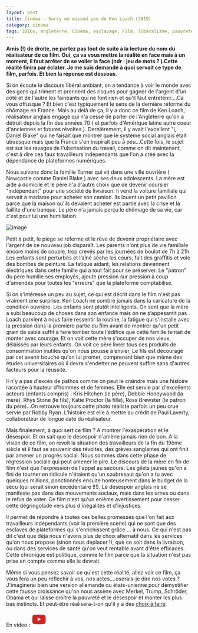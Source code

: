 ```yaml
---
layout: post
title: Cinéma - Sorry we missed you de Ken Loach (2019)
category: cinema
tags: 2010s, angleterre, Cinéma, esclavage, Film, libéralisme, pauvreté, politique, uberisation
---
```

**Amis (!) de droite, ne partez pas tout de suite à la lecture du nom du réalisateur de ce film. Oui, ça va vous mettre la réalité en face mais à un moment, il faut arrêter de se voiler la face (ndr : jeu de mots ? ).Cette réalité finira par éclater. Je me suis demandé à quoi servait ce type de film, parfois. Et bien la réponse est dessous**.

Si on écoute le discours libéral ambiant, on a tendance à voir le monde avec des gens qui triment et prennent des risques pour gagner de l'argent d'un côté et de l'autre les fainéants qui ne font rien et qu'il faut entretenir....Ca vous offusque ? Et bien c'est typiquement le sens de la dernière réforme du chômage en France. Mais au delà de ça, il y a donc ce film de Ken Loach, réalisateur anglais engagé qui n'a cessé de parler de l'Angleterre qu'on a détruit depuis la fin des années 70 ( et parfois d'Amérique latine autre coeur d'anciennes et futures révoltes ). Dernièrement, il y avait l'excellent "I, Daniel Blake" qui ne faisait que montrer que le système social anglais était ubuesque mais que la France s'en inspirait peu à peu...Cette fois, le sujet est sur les ravages de l'uberisation du travail, comme on dit maintenant, c'est à dire ces faux travailleurs indépendants que l'on a créé avec la dépendance de plateformes numériques.

Nous suivons donc la famille Turner qui vit dans une ville ouvrière ( Newcastle comme Daniel Blake ) avec ses deux adolescents. La mère est aide à domicile et le père n'a d'autre choix que de devenir coursier "indépendant" pour une société de livraison. Il vend la voiture familiale qui servait à madame pour acheter son camion. Ils louent un petit pavillon parce que la maison qu'ils devaient acheter est partie avec la crise et la faillite d'une banque. Le père n'a jamais perçu le chômage de sa vie, car c'est pour lui une humiliation. 

![image](https://filedn.eu/llqi9IBxlYouGRXYG2xlROb/img/2019/sorry.jpg)

Petit à petit, le piège se referme et le rève de devenir propriétaire avec l'argent de ce nouveau job disparaît. Les parents n'ont plus de vie familiale encore moins de couple, trop crevés par les journées de boulot de 7h à 21h. Les enfants sont perturbés et l’aîné sèche les cours, fait des graffitis et vole des bombes de peinture. La fatique aidant, les relations deviennent électriques dans cette famille qui a tout fait pour se préserver. Le "patron" du père humilie ses employés, ajoute pression sur pression à coup d'amendes pour toutes les "erreurs" que la plateforme comptabilise. 

Si on s'intéresse un peu au sujet, ce qui est décrit dans le film n'est pas vraiment une surprise. Ken Loach ne sombre jamais dans la caricature de la condition ouvrière. Les enfants sont plutôt intelligents. On sent que la mère a subi beaucoup de choses dans son enfance mais on ne s’appesantit pas . Loach parvient à nous faire ressentir la routine, la fatigue qui s'installe avec la pression dans la première partie du film avant de montrer qu'un petit grain de sable suffit à faire tomber toute l'édifice que cette famille tentait de monter avec courage. Et on voit cette mère s'occuper de nos vieux, délaissés par leurs enfants. On voit ce père livrer tous ces produits de consommation inutiles qu'on nous pousse à envier. Le fils est découragé par cet avenir bouché qu'on lui promet, comprenant bien que même des études universitaires où il devra s'endetter ne peuvent suffire sans d'autres facteurs pour la réussite. 

Il n'y a pas d'excès de pathos comme on peut le craindre mais une histoire racontée à hauteur d'hommes et de femmes. Elle est servie par d'excellents acteurs (enfants compris) : Kris Hitchen (le père), Debbie Honeywood (la mère), Rhys Stone (le fils), Katie Proctor (la fille), Ross Brewster (le patron du père)...On retrouve toujours cette photo réaliste parfois un peu crue servie par Robby Ryan. L'histoire est elle à mettre au crédit de Paul Laverty, collaborateur  de longue date du réalisateur. 

Mais finalement, à quoi sert ce film ? A montrer l'exaspération et le désespoir. Et on sait que le désespoir n'amène jamais rien de bon. A la vision de ce film, on revoit la situation des travailleurs de la fin du 19ème siècle et il faut se souvenir des révoltes, des grèves sanglantes qui ont finit par amener un progrès social. Nous sommes dans cette phase de régression sociale qui peut amener le pire. Le discours de la mère en fin de film n'est que l'expression de l'appel au secours. Les gilets jaunes qu'on a fini de tourner en ridicule n'étaient qu'un soubresaut qu'on a tu avec quelques millions, ponctionnés ensuite honteusement dans le budget de la sécu (qui serait sinon excédentaire !!!). Le désespoir anglais ne se manifeste pas dans des mouvements sociaux, mais dans les urnes ou dans le refus de voter. Ce film n'est qu'un enième avertissement pour cesser cette dégringolade vers plus d'inégalités et d'injustices. 

Il permet de répondre à toutes ces belles promesses que l'on fait aux travailleurs indépendants (voir la première scène) qui ne sont que des esclaves de plateformes qui s'enrichissent grâce ... à nous. Ce qui n'est pas dit c'est que déjà nous n'avons plus de choix alternatif dans les services qu'on nous propose (sinon nous déplacer !), que ce soit dans la livraison, ou dans des services de santé qu'on veut rentable avant d'être efficaces. Cette chronique est politique, comme le film parce que la situation n'est pas prise en compte comme elle le devrait. 

Même si vous pensez savoir ce qu'est cette réalité, allez voir ce film, ça vous fera un peu réfléchir à vos, nos actes....oserais-je dire nos votes ? J'imaginerai bien une version allemande ou états-unienne pour démystifier cette fausse croissance qu'on nous assène avec Merkel, Trump, Schröder, Obama et qui laisse croître la pauvreté et le désespoir et monter les plus bas instincts. Et peut-être réalisera-t-on qu'il y a des <a href="https://alias.erdorin.org/traite-deconomie-heretique-de-thomas-porcher/">choix à faire</a>. 

En video : [![video](/images/youtube.png)](https://www.youtube.com/watch?v=IIAlLUjnmqs)


